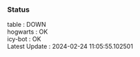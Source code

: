 ### Status


table : DOWN  
hogwarts : OK  
icy-bot : OK  
Latest Update : 2024-02-24 11:05:55.102501
